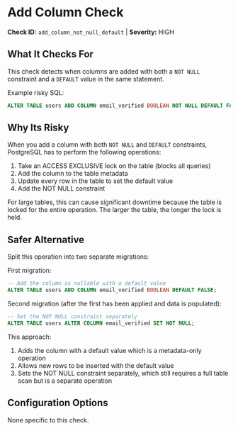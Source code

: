 # Add Column Check

**Check ID:** `add_column_not_null_default` | **Severity:** HIGH

## What It Checks For

This check detects when columns are added with both a `NOT NULL` constraint and a `DEFAULT` value in the same statement.

Example risky SQL:

```sql
ALTER TABLE users ADD COLUMN email_verified BOOLEAN NOT NULL DEFAULT FALSE;
```

## Why Its Risky

When you add a column with both `NOT NULL` and `DEFAULT` constraints, PostgreSQL has to perform the following operations:

1. Take an ACCESS EXCLUSIVE lock on the table (blocks all queries)
2. Add the column to the table metadata
3. Update every row in the table to set the default value
4. Add the NOT NULL constraint

For large tables, this can cause significant downtime because the table is locked for the entire operation. The larger the table, the longer the lock is held.

## Safer Alternative

Split this operation into two separate migrations:

First migration:

```sql
-- Add the column as nullable with a default value
ALTER TABLE users ADD COLUMN email_verified BOOLEAN DEFAULT FALSE;
```

Second migration (after the first has been applied and data is populated):

```sql
-- Set the NOT NULL constraint separately
ALTER TABLE users ALTER COLUMN email_verified SET NOT NULL;
```

This approach:

1. Adds the column with a default value which is a metadata-only operation
2. Allows new rows to be inserted with the default value
3. Sets the NOT NULL constraint separately, which still requires a full table scan but is a separate operation

## Configuration Options

None specific to this check.
